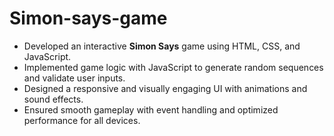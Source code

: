 # Simon-says-game
- Developed an interactive **Simon Says** game using HTML, CSS, and JavaScript.  
- Implemented game logic with JavaScript to generate random sequences and validate user inputs.  
- Designed a responsive and visually engaging UI with animations and sound effects.  
- Ensured smooth gameplay with event handling and optimized performance for all devices.  
